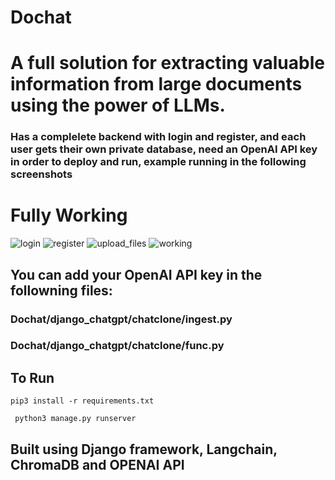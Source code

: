 # Dochat
# A full solution for extracting valuable information from large documents using the power of LLMs.
### Has a complelete backend with login and register, and each user gets their own private database, need an OpenAI API key in order to deploy and run, example running in the following screenshots
# Fully Working
![login](https://github.com/AmoghKondapalli/Dochat/assets/90903421/a54b0dcb-b343-4aa0-99c0-59e43f5f75d9)
![register](https://github.com/AmoghKondapalli/Dochat/assets/90903421/f83b6c01-6954-4b9c-9026-462d276eb029)
![upload_files](https://github.com/AmoghKondapalli/Dochat/assets/90903421/24ea3af0-9797-4ed6-86a9-3ef06ab38d73)
![working](https://github.com/AmoghKondapalli/Dochat/assets/90903421/ff62659d-b284-481a-afe5-666bb10d16cf)
## You can add your OpenAI API key in the followning files:
### Dochat/django_chatgpt/chatclone/ingest.py
### Dochat/django_chatgpt/chatclone/func.py
## To Run
```pip3 install -r requirements.txt```

``` python3 manage.py runserver```
## Built using Django framework, Langchain, ChromaDB and OPENAI API
